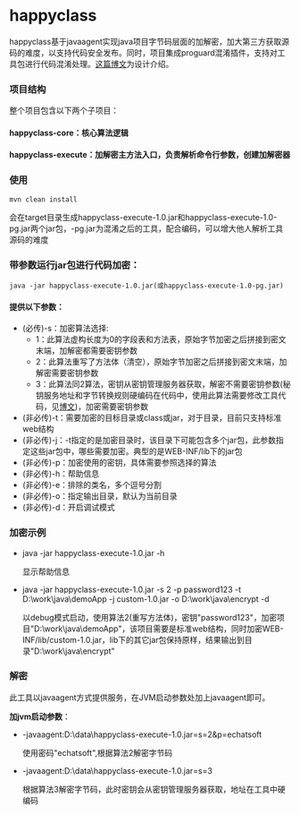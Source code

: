 # happyclass
happyclass基于javaagent实现java项目字节码层面的加解密，加大第三方获取源码的难度，以支持代码安全发布。同时，项目集成proguard混淆插件，支持对工具包进行代码混淆处理。[这篇博文](https://blog.csdn.net/huangzhilin2015/article/details/106951982)为设计介绍。
### 项目结构
整个项目包含以下两个子项目：
#### happyclass-core：核心算法逻辑
#### happyclass-execute：加解密主方法入口，负责解析命令行参数，创建加解密器
### 使用
    mvn clean install

会在target目录生成happyclass-execute-1.0.jar和happyclass-execute-1.0-pg.jar两个jar包，-pg.jar为混淆之后的工具，配合编码，可以增大他人解析工具源码的难度

### 带参数运行jar包进行代码加密：

    java -jar happyclass-execute-1.0.jar(或happyclass-execute-1.0-pg.jar)

#### 提供以下参数：

- (必传)-s：加密算法选择:
  - 1：此算法虚构长度为0的字段表和方法表，原始字节加密之后拼接到密文末端，加解密都需要密钥参数
  - 2：此算法重写了方法体（清空），原始字节加密之后拼接到密文末端，加解密需要密钥参数
  - 3：此算法同2算法，密钥从密钥管理服务器获取，解密不需要密钥参数(秘钥服务地址和字节转换规则硬编码在代码中，使用此算法需要修改工具代码，见[博文](https://blog.csdn.net/huangzhilin2015/article/details/106951982))，加密需要密钥参数
- (非必传)-t：需要加密的目标目录或class或jar，对于目录，目前只支持标准web结构
- (非必传)-j：-t指定的是加密目录时，该目录下可能包含多个jar包，此参数指定这些jar包中，哪些需要加密。典型的是WEB-INF/lib下的jar包
- (非必传)-p：加密使用的密钥，具体需要参照选择的算法
- (非必传)-h：帮助信息
- (非必传)-e：排除的类名，多个逗号分割
- (非必传)-o：指定输出目录，默认为当前目录
- (非必传)-d：开启调试模式

### 加密示例

- java -jar happyclass-execute-1.0.jar -h

    显示帮助信息

- java -jar happyclass-execute-1.0.jar -s 2 -p password123 -t D:\work\java\demoApp -j custom-1.0.jar -o D:\work\java\encrypt -d

    以debug模式启动，使用算法2(重写方法体)，密钥"password123"，加密项目"D:\work\java\demoApp"，该项目需要是标准web结构，同时加密WEB-INF/lib/custom-1.0.jar，lib下的其它jar包保持原样，结果输出到目录"D:\work\java\encrypt"
    
### 解密

此工具以javaagent方式提供服务，在JVM启动参数处加上javaagent即可。

**加jvm启动参数**：

- -javaagent:D:\data\happyclass-execute-1.0.jar=s=2&p=echatsoft

  使用密码"echatsoft",根据算法2解密字节码
  
- -javaagent:D:\data\happyclass-execute-1.0.jar=s=3

  根据算法3解密字节码，此时密钥会从密钥管理服务器获取，地址在工具中硬编码

